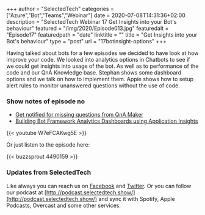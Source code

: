 +++
author = "SelectedTech"
categories = ["Azure","Bot","Teams","Webinar"]
date = 2020-07-08T14:31:36+02:00
description = "SelectedTech Webinar 17 Get Insights into your Bot's behaviour"
featured = "/img/2020/Episode013.jpg"
featuredalt = "Episode17"
featuredpath = "date"
linktitle = ""
title = "Get Insights into your Bot's behaviour"
type = "post"
url = "17botinsight-options"
+++

Having talked about bots for a few episodes we decided to have look at how improve your code. We looked into analytics options in Chatbots to see if we could get insights into usage of the bot. As well as to performance of the code and our QnA Knowledge base. Stephan shows some dashboard options and we talk on how to implement them. Appie shows how to setup alert rules to monitor unanswered questions without the use of code.

### Show notes of episode no

- [Get notified for missing questions from QnA Maker](https://bisser.io/building-bot-framework-analytics-dashboards-using-application-insights/)
- [Building Bot Framework Analytics Dashboards using Application Insights](https://www.cloudappie.nl/chatbot-insights-missing-answers/)

{{< youtube W7eFCAKwg5E >}}

Or just listen to the episode here:

{{< buzzsprout 4490159 >}}

### Updates from SelectedTech

Like always you can reach us on [Facebook](https://www.facebook.com/SelectedTechPage/) and [Twitter](https://twitter.com/selectedtech). Or you can follow our podcast at [http://podcast.selectedtech.show/](http://podcast.selectedtech.show/) and sync it with Spotify, Apple Podcasts, Overcast and some other services.
